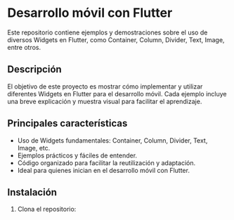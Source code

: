 # Desarrollo móvil con Flutter

Este repositorio contiene ejemplos y demostraciones sobre el uso de diversos Widgets en Flutter, como Container, Column, Divider, Text, Image, entre otros.

## Descripción

El objetivo de este proyecto es mostrar cómo implementar y utilizar diferentes Widgets en Flutter para el desarrollo móvil. Cada ejemplo incluye una breve explicación y muestra visual para facilitar el aprendizaje.

## Principales características

- Uso de Widgets fundamentales: Container, Column, Divider, Text, Image, etc.
- Ejemplos prácticos y fáciles de entender.
- Código organizado para facilitar la reutilización y adaptación.
- Ideal para quienes inician en el desarrollo móvil con Flutter.

## Instalación

1. Clona el repositorio:
